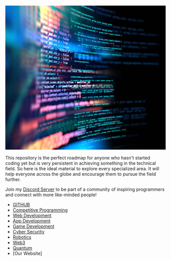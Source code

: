 
<p align="center">
<img src="./assets/img/intro.jpg" width="612" height = "452"><br/>
</p>

This repository is the perfect roadmap for anyone who hasn't started coding yet but is very persistent in achieving something in the technical field. So here is the ideal material to explore every specialized area. It will help everyone across the globe and encourage them to pursue the field further.

Join my [Discord Server](https://discord.gg/ebRhEajt) to be part of a community of inspiring programmers and connect with more like-minded people!
- [GITHUB](https://github.com/Girlscript-Chapter-Bilaspur/Front-End-Hackathon-Resources/tree/master/Fifth%20Session)
- [Competitive Programming](./COMPETITIVE.md)
- [Web Development](./WEBDEV.md)
- [App Development](./APPDEV.md)
- [Game Development](https://github.com/utilForever/game-developer-roadmap)
- [Cyber Security](https://github.com/JohnHammond/ctf-katana)
- [Robotics](./ROBOTICS.md)
- [Web3](https://github.com/LearnWeb3DAO/Freshman-Track)
- [Quantum](./QUANTUM.md)
- [Our Website]